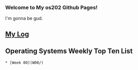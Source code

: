 ### Welcome to My os202 Github Pages!

I'm gonna be gud.
## [My Log](TXT/mylog.txt)

## Operating Systems Weekly Top Ten List
```
* [Week 00](W00/)
```
